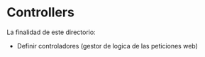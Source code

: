 # Controllers

La finalidad de este directorio:

- Definir controladores (gestor de logica de las peticiones web)
